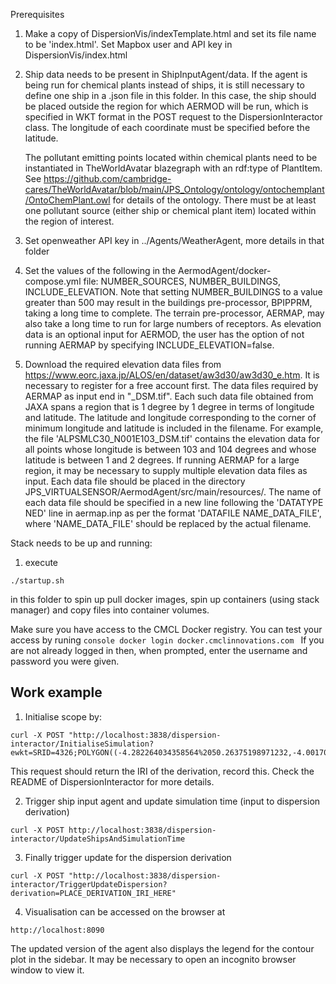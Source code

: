 Prerequisites
1) Make a copy of DispersionVis/indexTemplate.html and set its file name to be 'index.html'. Set Mapbox user and API key in DispersionVis/index.html
2) Ship data needs to be present in ShipInputAgent/data. If the agent is being run for chemical plants instead of ships, 
it is still necessary to define one ship in a .json file in this folder. In this case, the ship should be placed outside the region for which AERMOD will be run, which is specified in WKT format in the POST request to the DispersionInteractor class. The longitude of each coordinate must be specified before the latitude.  

    The pollutant emitting points located within chemical plants need to be instantiated in TheWorldAvatar blazegraph with an rdf:type of PlantItem. See https://github.com/cambridge-cares/TheWorldAvatar/blob/main/JPS_Ontology/ontology/ontochemplant/OntoChemPlant.owl for details of the ontology. There must be at least one pollutant source (either ship or chemical plant item) located within the region of interest. 


3) Set openweather API key in ../Agents/WeatherAgent, more details in that folder

4) Set the values of the following in the AermodAgent/docker-compose.yml file: NUMBER_SOURCES, NUMBER_BUILDINGS, INCLUDE_ELEVATION. Note that setting NUMBER_BUILDINGS to a value greater than 500 may result in the buildings pre-processor,  BPIPPRM, taking a long time to complete. The terrain pre-processor, AERMAP, may also take a long time to run for large numbers of receptors. As elevation data is an optional input for AERMOD, the user has the option of not running AERMAP by specifying INCLUDE_ELEVATION=false.

5) Download the required elevation data files from https://www.eorc.jaxa.jp/ALOS/en/dataset/aw3d30/aw3d30_e.htm. It is necessary to register for a free account first. The data files required by AERMAP as input end in "_DSM.tif". Each such data file obtained from JAXA spans a region that is 1 degree by 1 degree in terms of longitude and latitude. The latitude and longitude corresponding to the corner of minimum longitude and latitude is included in the filename. For example, the file 'ALPSMLC30_N001E103_DSM.tif' contains the elevation data for all points whose longitude is between 103 and 104 degrees and whose latitude is between 1 and 2 degrees. If running AERMAP for a large region, it may be necessary to supply multiple elevation data files as input. Each data file should be placed in the directory JPS_VIRTUALSENSOR/AermodAgent/src/main/resources/. The name of each data file should be specified in a new line following the 'DATATYPE NED' line in aermap.inp as per the format 'DATAFILE NAME_DATA_FILE', where 'NAME_DATA_FILE' should be replaced by the actual filename.

Stack needs to be up and running:
1) execute
```
./startup.sh
```

in this folder to spin up pull docker images, spin up containers (using stack manager) and copy files into container volumes.

Make sure you have access to the CMCL Docker registry. You can test your access by runing 
    ```console
    docker login docker.cmclinnovations.com
    ```
If you are not already logged in then, when prompted, enter the username and password you were given.

## Work example

1) Initialise scope by:
```
curl -X POST "http://localhost:3838/dispersion-interactor/InitialiseSimulation?ewkt=SRID=4326;POLYGON((-4.282264034358564%2050.26375198971232,-4.001705368451314%2050.26650880607838,-4.005497340234552%2050.44635115729881,-4.287117430213462%2050.44357678715814,-4.282264034358564%2050.26375198971232))&nx=400&ny=400"
```

This request should return the IRI of the derivation, record this. Check the README of DispersionInteractor for more details.

2) Trigger ship input agent and update simulation time (input to dispersion derivation)
```
curl -X POST http://localhost:3838/dispersion-interactor/UpdateShipsAndSimulationTime
```

3) Finally trigger update for the dispersion derivation
```
curl -X POST "http://localhost:3838/dispersion-interactor/TriggerUpdateDispersion?derivation=PLACE_DERIVATION_IRI_HERE"
```

4) Visualisation can be accessed on the browser at
```
http://localhost:8090
```
The updated version of the agent also displays the legend for the contour plot in the sidebar. It may be necessary to open an incognito browser window to view it. 
